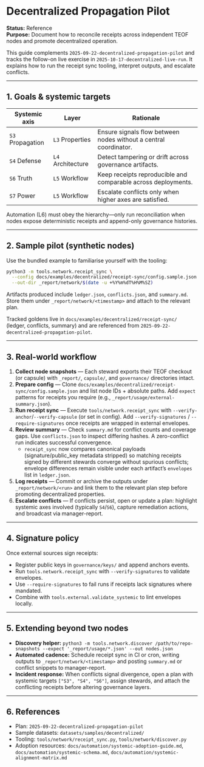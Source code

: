 <!-- markdownlint-disable MD013 -->
# Decentralized Propagation Pilot

**Status:** Reference  
**Purpose:** Document how to reconcile receipts across independent TEOF nodes and promote decentralized operation.

This guide complements `2025-09-22-decentralized-propagation-pilot` and tracks the follow-on live exercise in `2025-10-17-decentralized-live-run`. It explains how to run the receipt sync tooling, interpret outputs, and escalate conflicts.

---

## 1. Goals & systemic targets

| Systemic axis | Layer | Rationale |
| --- | --- | --- |
| `S3` Propagation | `L3` Properties | Ensure signals flow between nodes without a central coordinator. |
| `S4` Defense | `L4` Architecture | Detect tampering or drift across governance artifacts. |
| `S6` Truth | `L5` Workflow | Keep receipts reproducible and comparable across deployments. |
| `S7` Power | `L5` Workflow | Escalate conflicts only when higher axes are satisfied. |

Automation (L6) must obey the hierarchy—only run reconciliation when nodes expose deterministic receipts and append-only governance histories.

---

## 2. Sample pilot (synthetic nodes)

Use the bundled example to familiarise yourself with the tooling:

```bash
python3 -m tools.network.receipt_sync \
  --config docs/examples/decentralized/receipt-sync/config.sample.json \
  --out-dir _report/network/$(date -u +%Y%m%dT%H%M%SZ)
```

Artifacts produced include `ledger.json`, `conflicts.json`, and `summary.md`. Store them under `_report/network/<timestamp>` and attach to the relevant plan.

Tracked goldens live in `docs/examples/decentralized/receipt-sync/` (ledger, conflicts, summary) and are referenced from `2025-09-22-decentralized-propagation-pilot`.

---

## 3. Real-world workflow

1. **Collect node snapshots** — Each steward exports their TEOF checkout (or capsule) with `_report/`, `capsule/`, and `governance/` directories intact.
2. **Prepare config** — Clone `docs/examples/decentralized/receipt-sync/config.sample.json` and list node IDs + absolute paths. Add `expect` patterns for receipts you require (e.g., `_report/usage/external-summary.json`).
3. **Run receipt sync** — Execute `tools/network.receipt_sync` with `--verify-anchor`/`--verify-capsule` (or set in config). Add `--verify-signatures` / `--require-signatures` once receipts are wrapped in external envelopes.
4. **Review summary** — Check `summary.md` for conflict counts and coverage gaps. Use `conflicts.json` to inspect differing hashes. A zero-conflict run indicates successful convergence.
   - `receipt_sync` now compares canonical payloads (signature/public_key metadata stripped) so matching receipts signed by different stewards converge without spurious conflicts; envelope differences remain visible under each artifact’s `envelopes` list in `ledger.json`.
5. **Log receipts** — Commit or archive the outputs under `_report/network/<run>` and link them to the relevant plan step before promoting decentralized properties.
6. **Escalate conflicts** — If conflicts persist, open or update a plan: highlight systemic axes involved (typically `S4`/`S6`), capture remediation actions, and broadcast via manager-report.

---

## 4. Signature policy

Once external sources sign receipts:
- Register public keys in `governance/keys/` and append anchors events.
- Run `tools.network.receipt_sync` with `--verify-signatures` to validate envelopes.
- Use `--require-signatures` to fail runs if receipts lack signatures where mandated.
- Combine with `tools.external.validate_systemic` to lint envelopes locally.

---

## 5. Extending beyond two nodes

- **Discovery helper:** `python3 -m tools.network.discover /path/to/repo-snapshots --expect '_report/usage/*.json' --out nodes.json`
- **Automated cadence:** Schedule receipt sync in CI or cron, writing outputs to `_report/network/<timestamp>` and posting `summary.md` or conflict snippets to manager-report.
- **Incident response:** When conflicts signal divergence, open a plan with systemic targets `["S3", "S4", "S6"]`, assign stewards, and attach the conflicting receipts before altering governance layers.

---

## 6. References

- Plan: `2025-09-22-decentralized-propagation-pilot`
- Sample datasets: `datasets/samples/decentralized/`
- Tooling: `tools/network/receipt_sync.py`, `tools/network/discover.py`
- Adoption resources: `docs/automation/systemic-adoption-guide.md`, `docs/automation/systemic-schema.md`, `docs/automation/systemic-alignment-matrix.md`
